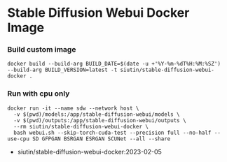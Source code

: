 # Stable Diffusion Webui Docker Image

### Build custom image

```
docker build --build-arg BUILD_DATE=$(date -u +'%Y-%m-%dT%H:%M:%SZ')  --build-arg BUILD_VERSION=latest -t siutin/stable-diffusion-webui-docker .
```

### Run with cpu only
```
docker run -it --name sdw --network host \
  -v $(pwd)/models:/app/stable-diffusion-webui/models \
  -v $(pwd)/outputs:/app/stable-diffusion-webui/outputs \
  --rm siutin/stable-diffusion-webui-docker \
  bash webui.sh --skip-torch-cuda-test --precision full --no-half --use-cpu SD GFPGAN BSRGAN ESRGAN SCUNet --all --share
```
* siutin/stable-diffusion-webui-docker:2023-02-05

